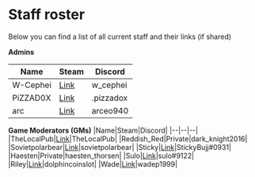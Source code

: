 # Staff roster

Below you can find a list of all current staff and their links (if shared)

**Admins**

|Name|Steam|Discord|
|--|--|--|
|W-Cephei|[Link](https://steamcommunity.com/id/vymajoris/)|w_cephei| 
|PiZZAD0X|[Link](https://steamcommunity.com/id/PiZZAD0X/)|.pizzadox| 
|arc|[Link](https://steamcommunity.com/profiles/76561197967191835/)|arceo940| 

**Game Moderators (GMs)**
|Name|Steam|Discord|
|--|--|--|
|TheLocalPub|[Link](https://steamcommunity.com/id/TheLocalPub/)|TheLocalPub|
|Reddish_Red|Private|dark_knight2016| 
|Sovietpolarbear|[Link](https://steamcommunity.com/profiles/76561198005813406)|sovietpolarbear| 
|Sticky|[Link](https://steamcommunity.com/id/StickyBujj/)|StickyBujj#0931| 
|Haesten|Private|haesten_thorsen| 
|Sulo|[Link](https://steamcommunity.com/profiles/76561197974294846/)|sulo#9122| 
|Riley|[Link](https://steamcommunity.com/profiles/76561198030089572)|dolphincoinslot|
|Wade|[Link](https://steamcommunity.com/id/WadeP1999/)|wadep1999|
